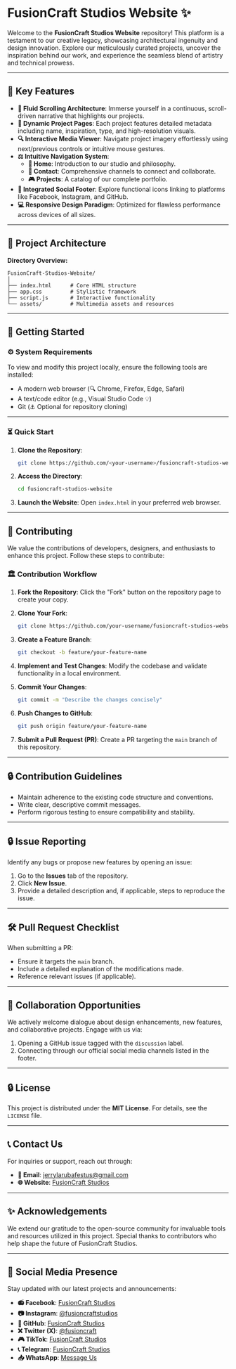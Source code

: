 # FusionCraft Studios Website ✨

Welcome to the **FusionCraft Studios Website** repository! This platform is a testament to our creative legacy, showcasing architectural ingenuity and design innovation. Explore our meticulously curated projects, uncover the inspiration behind our work, and experience the seamless blend of artistry and technical prowess.

---

## 🌟 Key Features

- **🔄 Fluid Scrolling Architecture**: Immerse yourself in a continuous, scroll-driven narrative that highlights our projects.
- **🎨 Dynamic Project Pages**: Each project features detailed metadata including name, inspiration, type, and high-resolution visuals.
- **🔍 Interactive Media Viewer**: Navigate project imagery effortlessly using next/previous controls or intuitive mouse gestures.
- **⚖️ Intuitive Navigation System**:
  - **🏡 Home**: Introduction to our studio and philosophy.
  - **📧 Contact**: Comprehensive channels to connect and collaborate.
  - **🎮 Projects**: A catalog of our complete portfolio.
- **🎤 Integrated Social Footer**: Explore functional icons linking to platforms like Facebook, Instagram, and GitHub.
- **💻 Responsive Design Paradigm**: Optimized for flawless performance across devices of all sizes.

---

## 📂 Project Architecture

**Directory Overview:**

```
FusionCraft-Studios-Website/
│
├── index.html      # Core HTML structure
├── app.css         # Stylistic framework
├── script.js       # Interactive functionality
└── assets/         # Multimedia assets and resources
```

---

## 🚀 Getting Started

### ⚙️ System Requirements

To view and modify this project locally, ensure the following tools are installed:
- A modern web browser (🔍 Chrome, Firefox, Edge, Safari)
- A text/code editor (e.g., Visual Studio Code 💡)
- Git (⚓ Optional for repository cloning)

---

### ⏳ Quick Start

1. **Clone the Repository**:
   ```bash
   git clone https://github.com/<your-username>/fusioncraft-studios-website.git
   ```

2. **Access the Directory**:
   ```bash
   cd fusioncraft-studios-website
   ```

3. **Launch the Website**:
   Open `index.html` in your preferred web browser.

---

## 🔧 Contributing

We value the contributions of developers, designers, and enthusiasts to enhance this project. Follow these steps to contribute:

### 🏛️ Contribution Workflow

1. **Fork the Repository**:
   Click the "Fork" button on the repository page to create your copy.

2. **Clone Your Fork**:
   ```bash
   git clone https://github.com/your-username/fusioncraft-studios-website.git
   ```

3. **Create a Feature Branch**:
   ```bash
   git checkout -b feature/your-feature-name
   ```

4. **Implement and Test Changes**:
   Modify the codebase and validate functionality in a local environment.

5. **Commit Your Changes**:
   ```bash
   git commit -m "Describe the changes concisely"
   ```

6. **Push Changes to GitHub**:
   ```bash
   git push origin feature/your-feature-name
   ```

7. **Submit a Pull Request (PR)**:
   Create a PR targeting the `main` branch of this repository.

---

## 🔒 Contribution Guidelines

- Maintain adherence to the existing code structure and conventions.
- Write clear, descriptive commit messages.
- Perform rigorous testing to ensure compatibility and stability.

---

## 🔒 Issue Reporting

Identify any bugs or propose new features by opening an issue:

1. Go to the **Issues** tab of the repository.
2. Click **New Issue**.
3. Provide a detailed description and, if applicable, steps to reproduce the issue.

---

## 🛠️ Pull Request Checklist

When submitting a PR:
- Ensure it targets the `main` branch.
- Include a detailed explanation of the modifications made.
- Reference relevant issues (if applicable).

---

## 👥 Collaboration Opportunities

We actively welcome dialogue about design enhancements, new features, and collaborative projects. Engage with us via:

1. Opening a GitHub issue tagged with the `discussion` label.
2. Connecting through our official social media channels listed in the footer.

---

## 🔒 License

This project is distributed under the **MIT License**. For details, see the `LICENSE` file.

---

## 📞 Contact Us

For inquiries or support, reach out through:

- **📧 Email**: jerrylarubafestus@gmail.com
- **🌐 Website**: [FusionCraft Studios](https://fusioncraftstudios.com)

---

## ✨ Acknowledgements

We extend our gratitude to the open-source community for invaluable tools and resources utilized in this project. Special thanks to contributors who help shape the future of FusionCraft Studios.

---

## 📰 Social Media Presence

Stay updated with our latest projects and announcements:

- **📻 Facebook**: [FusionCraft Studios](https://www.facebook.com/profile.php?id=100011132225204)
- **📷 Instagram**: [@fusioncraftstudios](https://www.instagram.com/iamlrba/)
- **🐛 GitHub**: [FusionCraft Studios](https://github.com/IamLRBA)
- **❌ Twitter (X)**: [@fusioncraft](#)
- **🎮 TikTok**: [FusionCraft Studios](#)
- **📞 Telegram**: [FusionCraft Studios](#)
- **📥 WhatsApp**: [Message Us](#)



